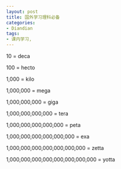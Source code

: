 ```yaml
---
layout: post
title: 国外学习理科必备
categories:
- Diandian
tags:
- 课内学习, 
---
```

<p>10 = deca</p>
<p>100 = hecto</p>
<p>1,000 = kilo</p>
<p>1,000,000 = mega</p>
<p>1,000,000,000 = giga</p>
<p>1,000,000,000,000 = tera</p>
<p>1,000,000,000,000,000 = peta</p>
<p>1,000,000,000,000,000,000 = exa</p>
<p>1,000,000,000,000,000,000,000 = zetta</p>
<p>1,000,000,000,000,000,000,000,000 = yotta</p>